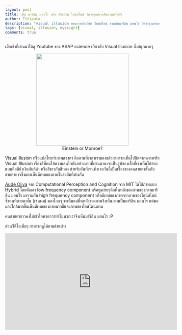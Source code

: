```yaml
---
layout: post
title: เห็น มาริลิน มอนโร หรือ อัลเบิร์ต ไอน์สไตน์ วัดว่าคุณควรตัดแว่นหรือยัง
author: Titipata
description: "visual illusion ของภาพอัลเบิร์ต ไอน์สไตน์ รวมกับมาริลิน มอนโร วัดว่าคุณสายตาดีแค่ไหน"
tags: [visual, illusion, eyesight]
comments: true
---
```


เมื่อเช้าที่ผ่านมาได้ดู Youtube ของ ASAP science เกี่ยวกับ Visual Illusion ซึ่งสนุกมากๆ

<figure><center>
  <a href="https://twistedsifter.files.wordpress.com/2015/04/albert-einstein-marilyn-monroe-hybrid-image.jpg">
    <img width="300" src="https://twistedsifter.files.wordpress.com/2015/04/albert-einstein-marilyn-monroe-hybrid-image.jpg"/>
  </a>

  <figcaption>
    <a title="Einstein or Monroe?">Einstein or Monroe?</a>
  </figcaption>
</center></figure>

Visual Ilusion หรือแปลไทยว่าภาพลวงตา คือภาพที่เวลาเรามองแล้วสามารถเห็นไปผิดจากความจริง
Visual Illusion เรื่องสีที่คนให้ความสนใจกันอย่างมากที่ผ่านมาคงจะเป็นรูปของเสื้อที่เราเห็นได้สองแบบคือสีน้ำเงินกับสีดำ หรือสีขาวกับสีทอง สำหรับอันที่เราเพิ่งเจอวันนี้เป็นเรื่องของคนสายตาสั้นกับสายตายาวซึ่งมองเห็นดีเทลของภาพในระดับที่ต่างกัน

[Aude Oliva](http://cvcl.mit.edu/Aude.htm) จาก Computational Perception and Cognition จาก MIT ได้ใช้ภาพแบบ Hybrid โดยตัดเอา low frequency component หรือพูดง่ายๆคือพื้นหลังของภาพของภาพมาริลิน มอนโร มารวมกับ high frequency component  หรือดีเทล์ของภาพจากภาพของไอน์สไตน์  ซึ่งคนที่สายตาสั้น (เช่นผม) มองไกลๆ จะเห็นแต่พื้นหลังของภาพจึงเห็นภาพเป็นมาริลิน มอนโร แต่พอมองใกล้มากขึ้นเห็นดีเทลของภาพมากขึ้นจะภาพของไอสไตน์แทน

คนสายตายาวคงไม่เข้าใจหรอกว่าทำไมพวกเราจึงเห็นมาริลิน มอนโร :P

ส่วนวีดีโอเต็มๆ สามารถดูได้ตามด้านล่าง

<iframe width="560" height="315" src="https://www.youtube.com/embed/tB5-JahAXfc" frameborder="0" allowfullscreen></iframe>
